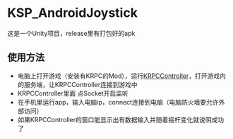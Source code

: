 # KSP_AndroidJoystick
这是一个Unity项目，release里有打包好的apk
## 使用方法
- 电脑上打开游戏（安装有KRPC的Mod），运行[KRPCController](https://github.com/xdedss/KRPCController_)，打开游戏内的服务端，让KRPCController连接到游戏中
- KRPCController里面 点Socket开启监听
- 在手机里运行app，输入电脑ip，connect连接到电脑（电脑防火墙要允许外部访问）
- 如果KRPCController的窗口能显示出有数据输入并随着摇杆变化就说明成功了
